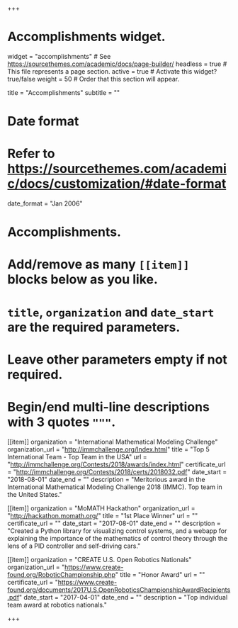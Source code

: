 +++
# Accomplishments widget.
widget = "accomplishments"  # See https://sourcethemes.com/academic/docs/page-builder/
headless = true  # This file represents a page section.
active = true  # Activate this widget? true/false
weight = 50  # Order that this section will appear.

title = "Accomplish&shy;ments"
subtitle = ""

# Date format
#   Refer to https://sourcethemes.com/academic/docs/customization/#date-format
date_format = "Jan 2006"

# Accomplishments.
#   Add/remove as many `[[item]]` blocks below as you like.
#   `title`, `organization` and `date_start` are the required parameters.
#   Leave other parameters empty if not required.
#   Begin/end multi-line descriptions with 3 quotes `"""`.

[[item]]
  organization = "International Mathematical Modeling Challenge"
  organization_url = "http://immchallenge.org/Index.html"
  title = "Top 5 International Team - Top Team in the USA"
  url = "http://immchallenge.org/Contests/2018/awards/index.html"
  certificate_url = "http://immchallenge.org/Contests/2018/certs/2018032.pdf"
  date_start = "2018-08-01"
  date_end = ""
  description = "Meritorious award in the International Mathematical Modeling Challenge 2018 (IMMC). Top team in the United States."
  
[[item]]
  organization = "MoMATH Hackathon"
  organization_url = "http://hackathon.momath.org/"
  title = "1st Place Winner"
  url = ""
  certificate_url = ""
  date_start = "2017-08-01"
  date_end = ""
  description = "Created a Python library for visualizing control systems, and a webapp for explaining the importance of the mathematics of control theory through the lens of a PID controller and self-driving cars."

[[item]]
  organization = "CREATE U.S. Open Robotics Nationals"
  organization_url = "https://www.create-found.org/RoboticChampionship.php"
  title = "Honor Award"
  url = ""
  certificate_url = "https://www.create-found.org/documents/2017U.S.OpenRoboticsChampionshipAwardRecipients.pdf"
  date_start = "2017-04-01"
  date_end = ""
  description = "Top individual team award at robotics nationals."

+++

